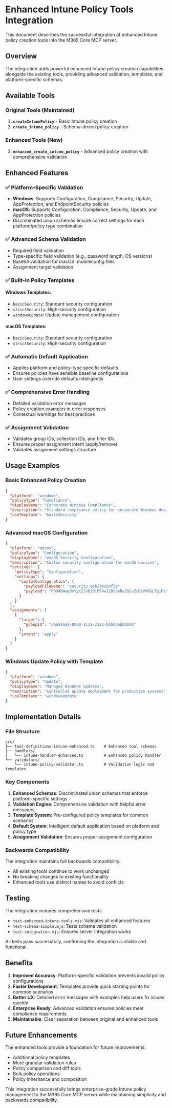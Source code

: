# Enhanced Intune Policy Tools Integration

This document describes the successful integration of enhanced Intune policy creation tools into the M365 Core MCP server.

## Overview

The integration adds powerful enhanced Intune policy creation capabilities alongside the existing tools, providing advanced validation, templates, and platform-specific schemas.

## Available Tools

### Original Tools (Maintained)
1. **`createIntunePolicy`** - Basic Intune policy creation
2. **`create_intune_policy`** - Schema-driven policy creation

### Enhanced Tools (New)
3. **`enhanced_create_intune_policy`** - Advanced policy creation with comprehensive validation

## Enhanced Features

### ✅ Platform-Specific Validation
- **Windows**: Supports Configuration, Compliance, Security, Update, AppProtection, and EndpointSecurity policies
- **macOS**: Supports Configuration, Compliance, Security, Update, and AppProtection policies
- Discriminated union schemas ensure correct settings for each platform/policy type combination

### ✅ Advanced Schema Validation
- Required field validation
- Type-specific field validation (e.g., password length, OS versions)
- Base64 validation for macOS .mobileconfig files
- Assignment target validation

### ✅ Built-in Policy Templates
#### Windows Templates:
- `basicSecurity`: Standard security configuration
- `strictSecurity`: High-security configuration
- `windowsUpdate`: Update management configuration

#### macOS Templates:
- `basicSecurity`: Standard security configuration
- `strictSecurity`: High-security configuration

### ✅ Automatic Default Application
- Applies platform and policy-type specific defaults
- Ensures policies have sensible baseline configurations
- User settings override defaults intelligently

### ✅ Comprehensive Error Handling
- Detailed validation error messages
- Policy creation examples in error responses
- Contextual warnings for best practices

### ✅ Assignment Validation
- Validates group IDs, collection IDs, and filter IDs
- Ensures proper assignment intent (apply/remove)
- Validates assignment settings structure

## Usage Examples

### Basic Enhanced Policy Creation
```json
{
  "platform": "windows",
  "policyType": "Compliance",
  "displayName": "Corporate Windows Compliance",
  "description": "Standard compliance policy for corporate Windows devices",
  "useTemplate": "basicSecurity"
}
```

### Advanced macOS Configuration
```json
{
  "platform": "macos",
  "policyType": "Configuration",
  "displayName": "macOS Security Configuration",
  "description": "Custom security configuration for macOS devices",
  "settings": {
    "policyType": "Configuration",
    "settings": {
      "customConfiguration": {
        "payloadFileName": "security.mobileconfig",
        "payload": "PD94bWwgdmVyc2lvbj0iMS4wIiBlbmNvZGluZz0iVVRGLTgiPz4..."
      }
    }
  },
  "assignments": [
    {
      "target": {
        "groupId": "aaaaaaaa-0000-1111-2222-bbbbbbbbbbbb"
      },
      "intent": "apply"
    }
  ]
}
```

### Windows Update Policy with Template
```json
{
  "platform": "windows",
  "policyType": "Update",
  "displayName": "Managed Windows Updates",
  "description": "Controlled update deployment for production systems",
  "useTemplate": "windowsUpdate"
}
```

## Implementation Details

### File Structure
```
src/
├── tool-definitions-intune-enhanced.ts    # Enhanced tool schemas
├── handlers/
│   └── intune-handler-enhanced.ts         # Enhanced policy handler
└── validators/
    └── intune-policy-validator.ts         # Validation logic and templates
```

### Key Components

1. **Enhanced Schemas**: Discriminated union schemas that enforce platform-specific settings
2. **Validation Engine**: Comprehensive validation with helpful error messages
3. **Template System**: Pre-configured policy templates for common scenarios
4. **Default System**: Intelligent default application based on platform and policy type
5. **Assignment Validation**: Ensures proper assignment configuration

### Backwards Compatibility

The integration maintains full backwards compatibility:
- All existing tools continue to work unchanged
- No breaking changes to existing functionality
- Enhanced tools use distinct names to avoid conflicts

## Testing

The integration includes comprehensive tests:
- `test-enhanced-intune-tools.mjs`: Validates all enhanced features
- `test-schema-simple.mjs`: Tests schema validation
- `test-integration.mjs`: Ensures server integration works

All tests pass successfully, confirming the integration is stable and functional.

## Benefits

1. **Improved Accuracy**: Platform-specific validation prevents invalid policy configurations
2. **Faster Development**: Templates provide quick starting points for common scenarios  
3. **Better UX**: Detailed error messages with examples help users fix issues quickly
4. **Enterprise Ready**: Advanced validation ensures policies meet compliance requirements
5. **Maintainable**: Clear separation between original and enhanced tools

## Future Enhancements

The enhanced tools provide a foundation for future improvements:
- Additional policy templates
- More granular validation rules
- Policy comparison and diff tools
- Bulk policy operations
- Policy inheritance and composition

This integration successfully brings enterprise-grade Intune policy management to the M365 Core MCP server while maintaining simplicity and backwards compatibility.
